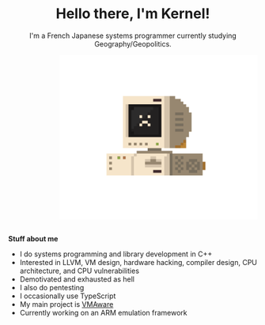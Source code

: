 <div align=center>
 
<h1>Hello there, I'm Kernel!</h1>

<p>I'm a French Japanese systems programmer currently studying Geography/Geopolitics.</p> 
</div>


<img src="assets/computer.gif" align="right" width="400">

<!--
Don't let the text wrap too narrowly to the left of the above image.
The `div` reduces the vertical height.
GitHub will autolink `img`, but won't produce a link when `href="#"`.
-->
<div><a href="#"><img src="assets/bumper.png"></a></div>

**Stuff about me**
- I do systems programming and library development in C++
- Interested in LLVM, VM design, hardware hacking, compiler design, CPU architecture, and CPU vulnerabilities
- Demotivated and exhausted as hell
- I also do pentesting
- I occasionally use TypeScript
- My main project is [VMAware](https://github.com/kernelwernel/VMAware)
- Currently working on an ARM emulation framework 
<!-- - I'm currently learning Dutch 🇳🇱 and German 🇩🇪-->



<!--
<img src="assets/pixel_robot.gif">
-->
